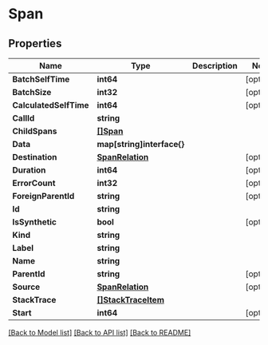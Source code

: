 # Span

## Properties

Name | Type | Description | Notes
------------ | ------------- | ------------- | -------------
**BatchSelfTime** | **int64** |  | [optional] 
**BatchSize** | **int32** |  | [optional] 
**CalculatedSelfTime** | **int64** |  | [optional] 
**CallId** | **string** |  | 
**ChildSpans** | [**[]Span**](Span.md) |  | 
**Data** | **map[string]interface{}** |  | 
**Destination** | [**SpanRelation**](SpanRelation.md) |  | [optional] 
**Duration** | **int64** |  | [optional] 
**ErrorCount** | **int32** |  | [optional] 
**ForeignParentId** | **string** |  | [optional] 
**Id** | **string** |  | 
**IsSynthetic** | **bool** |  | [optional] 
**Kind** | **string** |  | 
**Label** | **string** |  | 
**Name** | **string** |  | 
**ParentId** | **string** |  | [optional] 
**Source** | [**SpanRelation**](SpanRelation.md) |  | [optional] 
**StackTrace** | [**[]StackTraceItem**](StackTraceItem.md) |  | 
**Start** | **int64** |  | [optional] 

[[Back to Model list]](../README.md#documentation-for-models) [[Back to API list]](../README.md#documentation-for-api-endpoints) [[Back to README]](../README.md)


